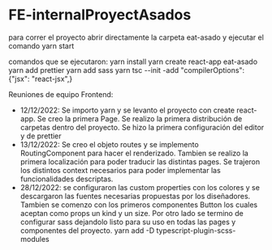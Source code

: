 # FE-internalProyectAsados

para correr el proyecto abrir directamente la carpeta eat-asado y ejecutar el comando yarn start


comandos que se ejecutaron:
yarn install
yarn create react-app eat-asado
yarn add prettier
yarn add sass
yarn tsc --init
  -add "compilerOptions": {"jsx": "react-jsx",}


Reuniones de equipo Frontend:
* 12/12/2022: Se importo yarn y se levanto el proyecto con create react-app. Se creo la primera Page. Se realizo la primera distribución de carpetas dentro del proyecto. Se hizo la primera configuración del editor y de prettier
* 13/12/2022: Se creo el objeto routes y se implemento RoutingComponent para hacer el renderizado. Tambien se realizo la primera localización para poder traducir las distintas pages. Se trajeron los distintos context necesarios para poder implementar las funcionalidades descriptas.
* 28/12/2022: se configuraron las custom properties con los colores y se descargaron las fuentes necesarias propuestas por los diseñadores. Tambien se comenzo con los primeros componentes Button los cuales aceptan como props un kind y un size. Por otro lado se termino de configurar sass dejandolo listo para su uso en todas las pages y componentes del proyecto. yarn add -D typescript-plugin-scss-modules
